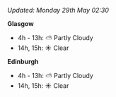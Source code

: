 *Updated: Monday 29th May 02:30*

**Glasgow**

* 4h - 13h: :partly_sunny: Partly Cloudy
* 14h, 15h: :sunny: Clear

**Edinburgh**

* 4h - 13h: :partly_sunny: Partly Cloudy
* 14h, 15h: :sunny: Clear
